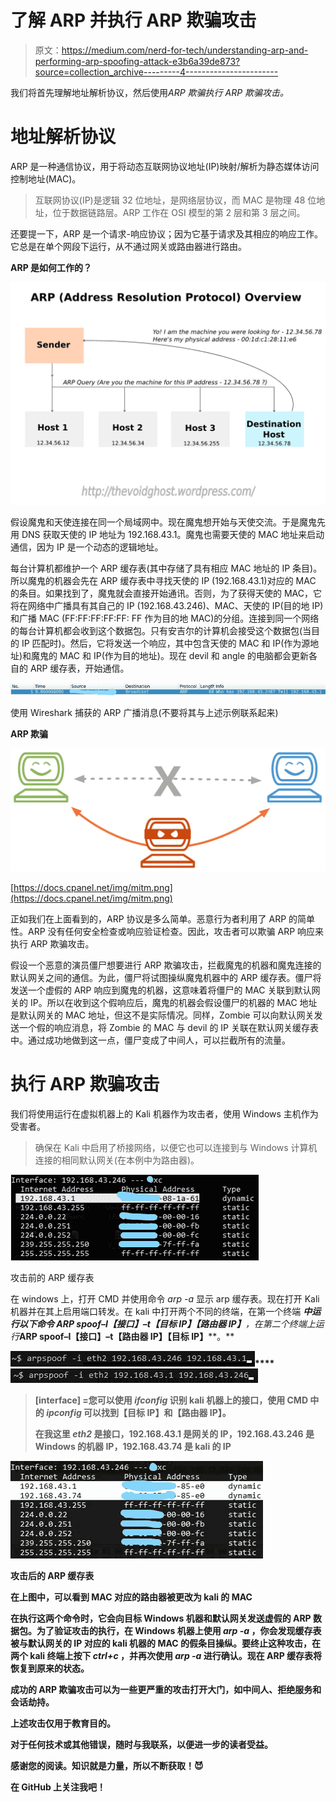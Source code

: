 # 了解 ARP 并执行 ARP 欺骗攻击

> 原文：<https://medium.com/nerd-for-tech/understanding-arp-and-performing-arp-spoofing-attack-e3b6a39de873?source=collection_archive---------4----------------------->

我们将首先理解地址解析协议，然后使用*ARP 欺骗执行 ARP 欺骗攻击。*

# **地址解析协议**

ARP 是一种通信协议，用于将动态互联网协议地址(IP)映射/解析为静态媒体访问控制地址(MAC)。

> 互联网协议(IP)是逻辑 32 位地址，是网络层协议，而 MAC 是物理 48 位地址，位于数据链路层。ARP 工作在 OSI 模型的第 2 层和第 3 层之间。

还要提一下，ARP 是一个请求-响应协议；因为它基于请求及其相应的响应工作。它总是在单个网段下运行，从不通过网关或路由器进行路由。

**ARP 是如何工作的？**

![](img/c0cb49087286c2fdb69e4532348b19c0.png)

假设魔鬼和天使连接在同一个局域网中。现在魔鬼想开始与天使交流。于是魔鬼先用 DNS 获取天使的 IP 地址为 192.168.43.1。魔鬼也需要天使的 MAC 地址来启动通信，因为 IP 是一个动态的逻辑地址。

每台计算机都维护一个 ARP 缓存表(其中存储了具有相应 MAC 地址的 IP 条目)。所以魔鬼的机器会先在 ARP 缓存表中寻找天使的 IP (192.168.43.1)对应的 MAC 的条目。如果找到了，魔鬼就会直接开始通讯。否则，为了获得天使的 MAC，它将在网络中广播具有其自己的 IP (192.168.43.246)、MAC、天使的 IP(目的地 IP)和广播 MAC (FF:FF:FF:FF:FF: FF 作为目的地 MAC)的分组。连接到同一个网络的每台计算机都会收到这个数据包。只有安吉尔的计算机会接受这个数据包(当目的 IP 匹配时)。然后，它将发送一个响应，其中包含天使的 MAC 和 IP(作为源地址)和魔鬼的 MAC 和 IP(作为目的地址)。现在 devil 和 angle 的电脑都会更新各自的 ARP 缓存表，开始通信。

![](img/561c92f3ca3209bb1c0ed39fdcbcfe9e.png)

使用 Wireshark 捕获的 ARP 广播消息(不要将其与上述示例联系起来)

**ARP 欺骗**

![](img/51e6794864deeb812acec74cbf58a63b.png)

[https://docs.cpanel.net/img/mitm.png](https://docs.cpanel.net/img/mitm.png)

正如我们在上面看到的，ARP 协议是多么简单。恶意行为者利用了 ARP 的简单性。ARP 没有任何安全检查或响应验证检查。因此，攻击者可以欺骗 ARP 响应来执行 ARP 欺骗攻击。

假设一个恶意的演员僵尸想要进行 ARP 欺骗攻击，拦截魔鬼的机器和魔鬼连接的默认网关之间的通信。为此，僵尸将试图操纵魔鬼机器中的 ARP 缓存表。僵尸将发送一个虚假的 ARP 响应到魔鬼的机器，这意味着将僵尸的 MAC 关联到默认网关的 IP。所以在收到这个假响应后，魔鬼的机器会假设僵尸的机器的 MAC 地址是默认网关的 MAC 地址，但这不是实际情况。同样，Zombie 可以向默认网关发送一个假的响应消息，将 Zombie 的 MAC 与 devil 的 IP 关联在默认网关缓存表中。通过成功地做到这一点，僵尸变成了中间人，可以拦截所有的流量。

# 执行 ARP 欺骗攻击

我们将使用运行在虚拟机器上的 Kali 机器作为攻击者，使用 Windows 主机作为受害者。

> 确保在 Kali 中启用了桥接网络，以便它也可以连接到与 Windows 计算机连接的相同默认网关(在本例中为路由器)。

![](img/7d969acaf87c22d801532367dfe0e3f5.png)

攻击前的 ARP 缓存表

在 windows 上，打开 CMD 并使用命令 *arp -a* 显示 arp 缓存表。现在打开 Kali 机器并在其上启用端口转发。在 kali 中打开两个不同的终端，在第一个终端 ***中运行以下命令 ARP spoof–I【接口】–t【目标 IP】【路由器 IP】****，在第二个终端上运行***ARP spoof–I【接口】–t【路由器 IP】【目标 IP】****。**

**![](img/a88c5e2ae52bd1776aee1fcccd97f36c.png)****![](img/666c80d7277a70258697ed72d9819c77.png)**

> **[interface] =您可以使用 *ifconfig* 识别 kali 机器上的接口，使用 CMD 中的 *ipconfig* 可以找到【目标 IP】和【路由器 IP】。**
> 
> **在我这里 *eth2* 是接口，192.168.43.1 是网关的 IP，192.168.43.246 是 Windows 的机器 IP，192.168.43.74 是 kali 的 IP**

**![](img/58da62d08c0bcee6ced0346050531cad.png)**

**攻击后的 ARP 缓存表**

**在上图中，可以看到 MAC 对应的路由器被更改为 kali 的 MAC**

**在执行这两个命令时，它会向目标 Windows 机器和默认网关发送虚假的 ARP 数据包。为了验证攻击的执行，在 Windows 机器上使用 *arp -a* ，你会发现缓存表被与默认网关的 IP 对应的 kali 机器的 MAC 的假条目操纵。要终止这种攻击，在两个 kali 终端上按下 *ctrl+c* ，并再次使用 *arp -a* 进行确认。现在 ARP 缓存表将恢复到原来的状态。**

**成功的 ARP 欺骗攻击可以为一些更严重的攻击打开大门，如中间人、拒绝服务和会话劫持。**

**上述攻击仅用于教育目的。**

**对于任何技术或其他错误，随时与我联系，以便进一步的读者受益。**

**感谢您的阅读。知识就是力量，所以不断获取！😈**

**在 GitHub 上关注我吧！**